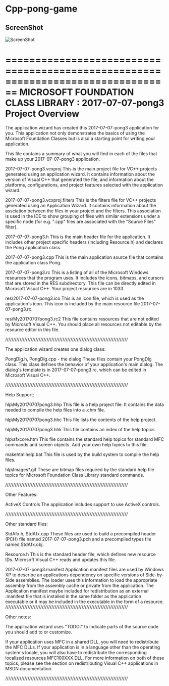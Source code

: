 # Cpp-pong-game





## ScreenShot 
![ScreenShot](https://github.com/KobiHason/Web-image-Landing-page/blob/master/img/ScreenShot.PNG)































================================================================================
    MICROSOFT FOUNDATION CLASS LIBRARY : 2017-07-07-pong3 Project Overview
===============================================================================

The application wizard has created this 2017-07-07-pong3 application for
you.  This application not only demonstrates the basics of using the Microsoft
Foundation Classes but is also a starting point for writing your application.

This file contains a summary of what you will find in each of the files that
make up your 2017-07-07-pong3 application.

2017-07-07-pong3.vcxproj
    This is the main project file for VC++ projects generated using an application wizard.
    It contains information about the version of Visual C++ that generated the file, and
    information about the platforms, configurations, and project features selected with the
    application wizard.

2017-07-07-pong3.vcxproj.filters
    This is the filters file for VC++ projects generated using an Application Wizard. 
    It contains information about the assciation between the files in your project 
    and the filters. This association is used in the IDE to show grouping of files with
    similar extensions under a specific node (for e.g. ".cpp" files are associated with the
    "Source Files" filter).

2017-07-07-pong3.h
    This is the main header file for the application.  It includes other
    project specific headers (including Resource.h) and declares the
    Pong application class.

2017-07-07-pong3.cpp
    This is the main application source file that contains the application
    class Pong.

2017-07-07-pong3.rc
    This is a listing of all of the Microsoft Windows resources that the
    program uses.  It includes the icons, bitmaps, and cursors that are stored
    in the RES subdirectory.  This file can be directly edited in Microsoft
    Visual C++. Your project resources are in 1033.

res\2017-07-07-pong3.ico
    This is an icon file, which is used as the application's icon.  This
    icon is included by the main resource file 2017-07-07-pong3.rc.

res\My20170707pong3.rc2
    This file contains resources that are not edited by Microsoft
    Visual C++. You should place all resources not editable by
    the resource editor in this file.


/////////////////////////////////////////////////////////////////////////////

The application wizard creates one dialog class:

PongDlg.h, PongDlg.cpp - the dialog
    These files contain your PongDlg class.  This class defines
    the behavior of your application's main dialog.  The dialog's template is
    in 2017-07-07-pong3.rc, which can be edited in Microsoft Visual C++.

/////////////////////////////////////////////////////////////////////////////

Help Support:

hlp\My20170707pong3.hhp
    This file is a help project file. It contains the data needed to
    compile the help files into a .chm file.

hlp\My20170707pong3.hhc
    This file lists the contents of the help project.

hlp\My20170707pong3.hhk
    This file contains an index of the help topics.

hlp\afxcore.htm
    This file contains the standard help topics for standard MFC
    commands and screen objects. Add your own help topics to this file.

makehtmlhelp.bat
    This file is used by the build system to compile the help files.

hlp\Images\*.gif
    These are bitmap files required by the standard help file topics for
    Microsoft Foundation Class Library standard commands.


/////////////////////////////////////////////////////////////////////////////

Other Features:

ActiveX Controls
    The application includes support to use ActiveX controls.

/////////////////////////////////////////////////////////////////////////////

Other standard files:

StdAfx.h, StdAfx.cpp
    These files are used to build a precompiled header (PCH) file
    named 2017-07-07-pong3.pch and a precompiled types file named StdAfx.obj.

Resource.h
    This is the standard header file, which defines new resource IDs.
    Microsoft Visual C++ reads and updates this file.

2017-07-07-pong3.manifest
	Application manifest files are used by Windows XP to describe an applications
	dependency on specific versions of Side-by-Side assemblies. The loader uses this
	information to load the appropriate assembly from the assembly cache or private
	from the application. The Application manifest  maybe included for redistribution
	as an external .manifest file that is installed in the same folder as the application
	executable or it may be included in the executable in the form of a resource.
/////////////////////////////////////////////////////////////////////////////

Other notes:

The application wizard uses "TODO:" to indicate parts of the source code you
should add to or customize.

If your application uses MFC in a shared DLL, you will need
to redistribute the MFC DLLs. If your application is in a language
other than the operating system's locale, you will also have to
redistribute the corresponding localized resources MFC100XXX.DLL.
For more information on both of these topics, please see the section on
redistributing Visual C++ applications in MSDN documentation.

/////////////////////////////////////////////////////////////////////////////
